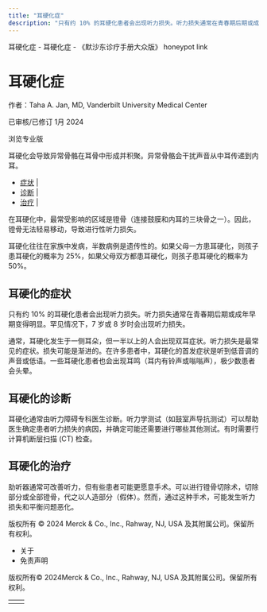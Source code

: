 ```yaml
---
title: "耳硬化症"
description: "只有约 10% 的耳硬化患者会出现听力损失。听力损失通常在青春期后期或成年早期变得明显。罕见情况下，7 岁或 8 岁时会出现听力损失。"
---
```


﻿耳硬化症 \- 耳硬化症 \- 《默沙东诊疗手册大众版》 honeypot link

# 耳硬化症

作者：Taha A. Jan, MD, Vanderbilt University Medical Center

已审核/已修订 1月 2024

浏览专业版

耳硬化会导致异常骨骼在耳骨中形成并积聚。异常骨骼会干扰声音从中耳传递到内耳。

- [症状](#症状_v87525255_zh) \|
- [诊断](#诊断_v87525261_zh) \|
- [治疗](#治疗_v87525267_zh) \|

在耳硬化中，最常受影响的区域是镫骨（连接鼓膜和内耳的三块骨之一）。因此，镫骨无法轻易移动，导致进行性听力损失。

耳硬化往往在家族中发病，半数病例是遗传性的。如果父母一方患耳硬化，则孩子患耳硬化的概率为 25%，如果父母双方都患耳硬化，则孩子患耳硬化的概率为 50%。

## 耳硬化的症状

只有约 10% 的耳硬化患者会出现听力损失。听力损失通常在青春期后期或成年早期变得明显。罕见情况下，7 岁或 8 岁时会出现听力损失。

通常，耳硬化发生于一侧耳朵，但一半以上的人会出现双耳症状。听力损失是最常见的症状。损失可能是渐进的。在许多患者中，耳硬化的首发症状是听到低音调的声音或低语。一些耳硬化患者也会出现耳鸣（耳内有铃声或嗡嗡声），极少数患者会头晕。

## 耳硬化的诊断

耳硬化通常由听力障碍专科医生诊断。听力学测试（如鼓室声导抗测试）可以帮助医生确定患者听力损失的病因，并确定可能还需要进行哪些其他测试。有时需要行计算机断层扫描 (CT) 检查。

## 耳硬化的治疗

助听器通常可改善听力，但有些患者可能更愿意手术。可以进行镫骨切除术，切除部分或全部镫骨，代之以人造部分（假体）。然而，通过这种手术，可能发生听力损失和平衡问题恶化。



版权所有 © 2024
Merck & Co., Inc., Rahway, NJ, USA 及其附属公司。保留所有权利。

- 关于
- 免责声明

版权所有© 2024Merck & Co., Inc., Rahway, NJ, USA 及其附属公司。保留所有权利。

|     |     |
| --- | --- |
|  |  |